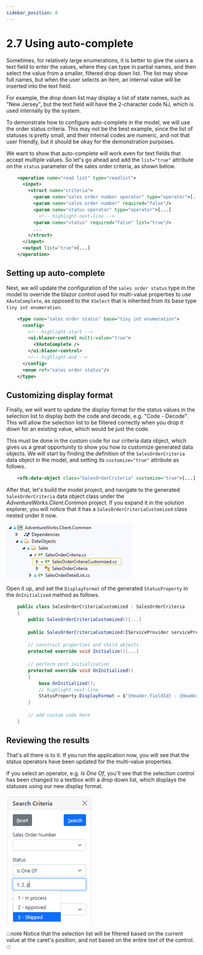 ```yaml
---
sidebar_position: 8
---
```


# 2.7 Using auto-complete

Sometimes, for relatively large enumerations, it is better to give the users a text field to enter the values, where they can type in partial names, and then select the value from a smaller, filtered drop down list. The list may show full names, but when the user selects an item, an internal value will be inserted into the text field.

For example, the drop down list may display a list of state names, such as "New Jersey", but the text field will have the 2-character code NJ, which is used internally by the system.

To demonstrate how to configure auto-complete in the model, we will use the order status criteria. This may not be the best example, since the list of statuses is pretty small, and their internal codes are numeric, and not that user friendly, but it should be okay for the demonstration purposes.

We want to show that auto-complete will work even for text fields that accept multiple values. So let's go ahead and add the `list="true"` attribute on the `status` parameter of the sales order criteria, as shown below.

```xml title="sales_order.xom"
    <operation name="read list" type="readlist">
      <input>
        <struct name="criteria">
          <param name="sales order number operator" type="operator">[...]
          <param name="sales order number" required="false"/>
          <param name="status operator" type="operator">[...]
            <!-- highlight-next-line -->
          <param name="status" required="false" list="true"/>
          ...
        </struct>
      </input>
      <output list="true">[...]
    </operation>
```

## Setting up auto-complete

Next, we will update the configuration of the `sales order status` type in the model to override the blazor control used for multi-value properties to use `XAutoComplete`, as opposed to the `XSelect` that is inherited from its base type `tiny int enumeration`.

```xml
    <type name="sales order status" base="tiny int enumeration">
      <config>
        <!-- highlight-start -->
        <ui:blazor-control multi-value="true">
          <XAutoComplete />
        </ui:blazor-control>
        <!-- highlight-end -->
      </config>
      <enum ref="sales order status"/>
    </type>
```

## Customizing display format

Finally, we will want to update the display format for the status values in the selection list to display both the code and decode, e.g. "Code - Decode". This will allow the selection list to be filtered correctly when you drop it down for an existing value, which would be just the code.

This must be done in the custom code for our criteria data object, which gives us a great opportunity to show you how to customize generated data objects. We will start by finding the definition of the `SalesOrderCriteria` data object in the model, and setting its `customize="true"` attribute as follows.

```xml
    <xfk:data-object class="SalesOrderCriteria" customize="true">[...]
```

After that, let's build the model project, and navigate to the generated `SalesOrderCriteria` data object class under the *AdventureWorks.Client.Common* project. If you expand it in the solution explorer, you will notice that it has a `SalesOrderCriteriaCustomized` class nested under it now.

![Customized criteria](img7/customized-criteria.png)

Open it up, and set the `DisplayFormat` of the generated `StatusProperty` in the `OnInitialized` method as follows.

```cs title="SalesOrderCriteriaCustomized.cs"
    public class SalesOrderCriteriaCustomized : SalesOrderCriteria
    {
        public SalesOrderCriteriaCustomized()[...]

        public SalesOrderCriteriaCustomized(IServiceProvider serviceProvider) : base(serviceProvider)[...]

        // construct properties and child objects
        protected override void Initialize()[...]

        // perform post initialization
        protected override void OnInitialized()
        {
            base.OnInitialized();
            // highlight-next-line
            StatusProperty.DisplayFormat = $"{Header.FieldId} - {Header.FieldText}";
        }

        // add custom code here
    }
```

## Reviewing the results

That's all there is to it. If you run the application now, you will see that the status operators have been updated for the multi-value properties.

If you select an operator, e.g. *Is One Of*, you'll see that the selection control has been changed to a textbox with a drop down list, which displays the statuses using our new display format.

![Auto-complete](img7/auto-complete.png)

:::note
Notice that the selection list will be filtered based on the current value at the caret's position, and not based on the entire text of the control.
:::